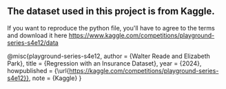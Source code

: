 ## The dataset used in this project is from Kaggle.
If you want to reproduce the python file, you'll have to agree to the terms and download it here https://www.kaggle.com/competitions/playground-series-s4e12/data

@misc{playground-series-s4e12,
    author = {Walter Reade and Elizabeth Park},
    title = {Regression with an Insurance Dataset},
    year = {2024},
    howpublished = {\url{https://kaggle.com/competitions/playground-series-s4e12}},
    note = {Kaggle}
}
